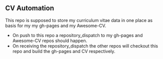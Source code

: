 ## CV Automation

This repo is supposed to store my curriculum vitae data in one place as basis for my my gh-pages and my Awesome-CV.

- On push to this repo a repository_dispatch to my gh-pages and Awesome-CV repos should happen.
- On receiving the repository_dispatch the other repos will checkout this repo and build the gh-pages and CV respectively.
